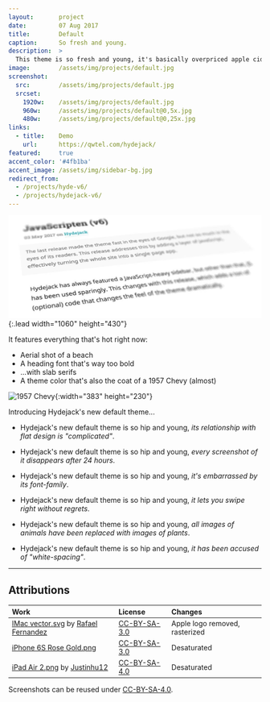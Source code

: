 ```yaml
---
layout:       project
date:         07 Aug 2017
title:        Default
caption:      So fresh and young.
description:  >
  This theme is so fresh and young, it's basically overpriced apple cider for the web.
image:        /assets/img/projects/default.jpg
screenshot:
  src:        /assets/img/projects/default.jpg
  srcset:
    1920w:    /assets/img/projects/default.jpg
    960w:     /assets/img/projects/default@0,5x.jpg
    480w:     /assets/img/projects/default@0,25x.jpg
links:
  - title:    Demo
    url:      https://qwtel.com/hydejack/
featured:     true
accent_color: '#4fb1ba'
accent_image: /assets/img/sidebar-bg.jpg
redirect_from:
  - /projects/hyde-v6/
  - /projects/hydejack-v6/
---
```


![Typeface](../assets/img/default-1.jpg){:.lead width="1060" height="430"}

It features everything that's hot right now:
* Aerial shot of a beach
* A heading font that's way too bold
* ...with slab serifs
* A theme color that's also the coat of a 1957 Chevy (almost)

![1957 Chevy](https://upload.wikimedia.org/wikipedia/commons/b/b1/57_Chevy_210.jpg){:width="383" height="230"}

Introducing Hydejack's new default theme...

* Hydejack's new default theme is so hip and young, *its relationship with flat design is "complicated"*.

* Hydejack's new default theme is so hip and young, *every screenshot of it disappears after 24 hours*.

* Hydejack's new default theme is so hip and young, *it's embarrassed by its font-family*.

* Hydejack's new default theme is so hip and young, *it lets you swipe right without regrets*.

* Hydejack's new default theme is so hip and young, *all images of animals have been replaced with images of plants*.

* Hydejack's new default theme is so hip and young, *it has been accused of "white-spacing"*.

***

## Attributions

| Work                                                   | License        | Changes
|:-------------------------------------------------------|:---------------|:-
| [IMac vector.svg][11] by [Rafael Fernandez][12]        | [CC-BY-SA-3.0] | Apple logo removed, rasterized
| [iPhone 6S Rose Gold.png][21]                          | [CC-BY-SA-3.0] | Desaturated
| [iPad Air 2.png][31] by [Justinhu12][32]               | [CC-BY-SA-4.0] | Desaturated

Screenshots can be reused under [CC-BY-SA-4.0].

[11]: https://commons.wikimedia.org/wiki/File:IMac_vector.svg
[12]: https://commons.wikimedia.org/wiki/User:TheGoldenBox
[21]: https://commons.wikimedia.org/wiki/File:IPhone_6S_Rose_Gold.png
[31]: https://commons.wikimedia.org/wiki/File:IPad_Air_2.png
[32]: https://commons.wikimedia.org/wiki/User:Justinhu12

[CC-BY-SA-4.0]: https://creativecommons.org/licenses/by-sa/4.0/
[CC-BY-SA-3.0]: https://creativecommons.org/licenses/by-sa/3.0/
